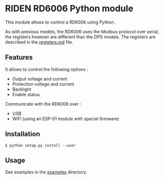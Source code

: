# RIDEN RD6006 Python module

This module allows to control a RD6006 using Python.

As with previous models, the RD6006 uses the Modbus protocol over serial, the
registers however are different than the DPS models. The registers are described
in the [registers.md](registers.md) file.

## Features

It allows to control the following options :
 * Output voltage and current
 * Protection voltage and current
 * Backlight
 * Enable status

Communicate with the RD6006 over :
 * USB
 * WiFi (using an ESP-01 module with special firmware)

## Installation
```
$ python setup.py install --user
```

## Usage

See examples in the [examples](examples) directory.
